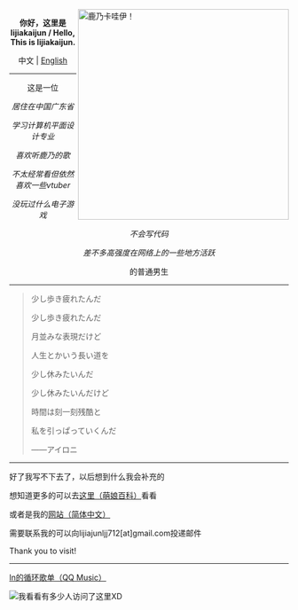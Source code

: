 <img align="right" src="https://raw.githubusercontent.com/lijiajunljj/lijiajunljj/master/kanokawaii.jpg"  width='380px' alt="鹿乃卡哇伊！">

<p align="center"><b>你好，这里是lijiakaijun / Hello, This is lijiakaijun.</b></p>

<p align="center">中文 | <a href="https://github.com/lijiajunljj/lijiajunljj/blob/master/README(en).md">English</a></p>

---

<p align="center">这是一位</p>
<p align="center"><i>居住在中国广东省</i></p>
<p align="center"><i>学习计算机平面设计专业</i></p>
<p align="center"><i>喜欢听鹿乃的歌</i></p>
<p align="center"><i>不太经常看但依然喜欢一些vtuber</i></p>
<p align="center"><i>没玩过什么电子游戏</i></p>
<p align="center"><i>不会写代码</i></p>
<p align="center"><i>差不多高强度在网络上的一些地方活跃</i></p>
<p align="center">的普通男生</p>

  
---

> 少し歩き疲れたんだ
>
>少し歩き疲れたんだ
>
>月並みな表現だけど
>
>人生とかいう長い道を
>
>少し休みたいんだ
>
>少し休みたいんだけど
>
>時間は刻一刻残酷と
>
>私を引っぱっていくんだ
>
>——アイロニ

---

好了我写不下去了，以后想到什么我会补充的

想知道更多的可以去[这里（萌娘百科）](https://zh.moegirl.org.cn/User:Lijiakiajun)看看

或者是我的[网站（简体中文）](https://blog.lijiakaijun.cyou)

需要联系我的可以向lijiajunljj712[at]gmail.com投递邮件

Thank you to visit!

---

[ln的循环歌单（QQ Music）](https://y.qq.com/n/ryqq/playlist/7472299373)
<!--
>在同一片星空下面
>
>这首歌代替话语万千
>
>多希望 能够和你 一起唱
>
>——星之回响
-->
<!--仓库本身也有东西访问的w-->
<img src="https://count.getloli.com/get/@lijiakaijun" alt="我看看有多少人访问了这里XD">
